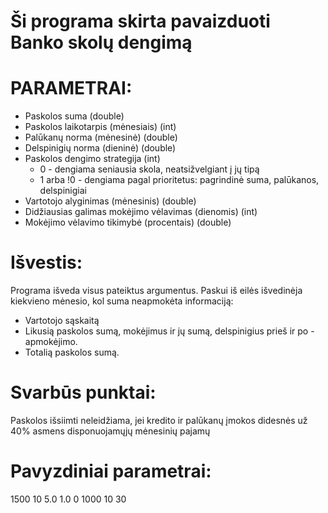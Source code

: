 # Ši programa skirta pavaizduoti Banko skolų dengimą
# PARAMETRAI:
 - Paskolos suma (double)
 - Paskolos laikotarpis (mėnesiais) (int)
 - Palūkanų norma (mėnesinė) (double)
 - Delspinigių norma (dieninė) (double)
 - Paskolos dengimo strategija (int)
    - 0 - dengiama seniausia skola, neatsižvelgiant į jų tipą
    - 1 arba !0 - dengiama pagal prioritetus: pagrindinė suma, palūkanos,    delspinigiai
 - Vartotojo alyginimas (mėnesinis) (double)
 - Didžiausias galimas mokėjimo vėlavimas (dienomis) (int)
 - Mokėjimo vėlavimo tikimybė (procentais) (double)
# Išvestis:
 Programa išveda visus pateiktus argumentus.
 Paskui iš eilės išvedinėja kiekvieno mėnesio, kol suma neapmokėta informaciją:
  - Vartotojo sąskaitą
  - Likusią paskolos sumą, mokėjimus ir jų sumą, delspinigius prieš ir po - apmokėjimo.
  - Totalią paskolos sumą.

# Svarbūs punktai:
 Paskolos išsiimti neleidžiama, jei kredito ir palūkanų įmokos didesnės už 40% asmens disponuojamųjų mėnesinių pajamų

# Pavyzdiniai parametrai:
 1500 10 5.0 1.0 0 1000 10 30